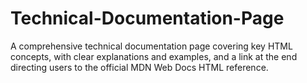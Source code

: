 # Technical-Documentation-Page
A comprehensive technical documentation page covering key HTML concepts, with clear explanations and examples, and a link at the end directing users to the official MDN Web Docs HTML reference.
